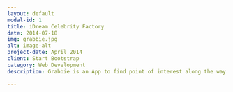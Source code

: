 ```yaml
---
layout: default
modal-id: 1
title: iDream Celebrity Factory
date: 2014-07-18
img: grabbie.jpg
alt: image-alt
project-date: April 2014
client: Start Bootstrap
category: Web Development
description: Grabbie is an App to find point of interest along the way. Avaialable on <a href="http://itunes.apple.com/us/app/grabbie/id950953254?ls=1&mt=8">iTunes</a>.

---
```

